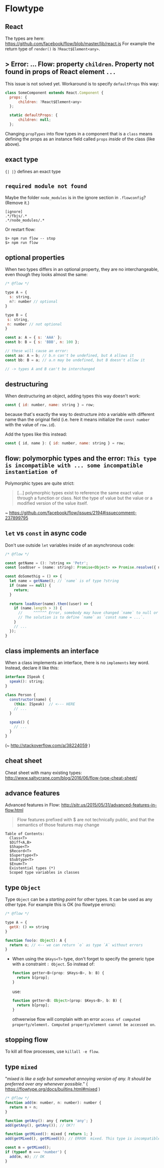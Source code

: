# Flowtype

## React

The types are here: https://github.com/facebook/flow/blob/master/lib/react.js For example the return type of `render()` is `?React$Element<any>`.

## > Error: ... Flow: property `children`. Property not found in props of React element `...`

  This issue is not solved yet. Workaround is to specify `defaultProps` this way:

  ~~~ javascript
class SomeComponent extends React.Component {
	props: {
		children: ?React$Element<any>
	};

	static defaultProps: {
		children: null;
	};
  ~~~

  Changing `propTypes` into flow types in a component that is a `class` means defining the props as an instance field called `props` _inside_ of the class (like above).

## exact type 

`{| |}` defines an exact type

## `required module not found` 

  Maybe the folder `node_modules` is in the ignore section in `.flowconfig`? (Remove it.)
  ~~~
[ignore]
.*/fbjs/.*
.*/node_modules/.*
  ~~~
  
  Or restart flow:
  ~~~
  $> npm run flow -- stop
  $> npm run flow
  ~~~

## optional properties

When two types differs in an optional property, they are no interchangeable, even though they looks almost the same:

~~~ javascript
/* @flow */

type A = {
  s: string,
  n?: number // optional
}

type B = {
 s: string,
 n: number // not optional
}

const a: A = { s: 'AAA' };
const b: B = { s: 'BBB', n: 100 };

// these will cause an error:
const aa: A = b; // b.n can't be undefined, but A allows it 
const bb: B = a; // a.n may be undefined, but B doesn't allow it

// -> types A and B can't be interchanged
~~~

## destructuring

When destructuring an object, adding types this way doesn't work:

  ~~~ javascript
  const { id: number, name: string } = row;
  ~~~

  because that's exactly the way to destructure _into_ a variable with different name than the original field (i.e. here it means initialize the `const number` with the value of `row.id`).
  
  Add the types like this instead:

  ~~~ javascript
  const { id, name }: { id: number, name: string } = row;
  ~~~
  
## flow: polymorphic types and the error: `This type is incompatible with ... some incompatible instantiation of`

Polymorphic types are quite strict: 

> [...] polymorphic types exist to reference the same exact value through a function or class. 
> Not the type of value but the value or a modified version of the value itself.

~ https://github.com/facebook/flow/issues/2194#issuecomment-237899795

## `let` vs `const` in async code

Don't use outside `let` variables inside of an asynchronous code:

~~~ javascript
/* @flow */

const getName = (): ?string => 'Petr';
const loadUser = (name: string): Promise<Object> => Promise.resolve({ name });

const doSomethig = () => {
  let name = getName(); // `name` is of type ?string
  if (name == null) {
    return;
  }
    
  return loadUser(name).then((user) => {
  	if (name.length > 3) {
      //     ^^^^^^ Error, somebody may have changed `name` to null or undefined :(
      // The solution is to define `name` as `const name = ...`.
    }
    // ...
  });
}
~~~

## class implements an interface

When a class implements an interface, there is no `implements` key word. Instead, declare it like this:

~~~ js
interface ISpeak {
  speak(): string;
}

class Person {
  constructor(name) {
    (this: ISpeak)  // <--- HERE
    // ...
  }
  
  speak() {
    // ...
  }
}
~~~
(~ http://stackoverflow.com/a/38224059 )

## cheat sheet

Cheat sheet with many existing types: http://www.saltycrane.com/blog/2016/06/flow-type-cheat-sheet/

## advance features

Advanced features in Flow: http://sitr.us/2015/05/31/advanced-features-in-flow.html

> Flow features prefixed with $ are not technically public, and that the semantics of those features may change

    Table of Contents:
      Class<T>
      $Diff<A,B>
      $Shape<T>
      $Record<T>
      $Supertype<T>
      $Subtype<T>
      $Enum<T>
      Existential types (*)
      Scoped type variables in classes


## type `Object`

Type `Object` can be a _starting point_ for other types. It can be used as any other type. For example this is OK (no flowtype errors):

~~~ js
/* @flow */

type A = {
  getX: () => string
}

function foo(o: Object): A {
  return o; // <-- we can return `o` as type `A` without errors
}
~~~

* When using the `$Keys<T>` type, don't forget to specify the generic type with a constraint `: Object`. So instead of:

  ~~~ js
  function getter<B>(prop: $Keys<B>, b: B) {
    return b[prop];
  }
  ~~~
  
  use:
  
  ~~~ js
  function getter<B: Object>(prop: $Keys<B>, b: B) {
    return b[prop];
  }
  ~~~
  othwerwise flow will complain with an error `access of computed property/element. Computed property/element cannot be accessed on`. 

## stopping flow

To kill all flow processes, use `killall -e flow`.

## type `mixed`

"_mixed is like a safe but somewhat annoying version of any. It should be preferred over any whenever possible._" ( https://flowtype.org/docs/builtins.html#mixed )

~~~ js
/* @flow */
function add(m: number, n: number): number {
  return m + n;
}

function getAny(): any { return 'any'; }
add(getAny(), getAny()); // OK?!

function getMixed(): mixed { return 1; }
add(getMixed(), getMixed()); // ERROR  mixed. This type is incompatible with the expected param type of number

const m = getMixed();
if (typeof m === 'number') {
  add(m, m); // OK
}
~~~

